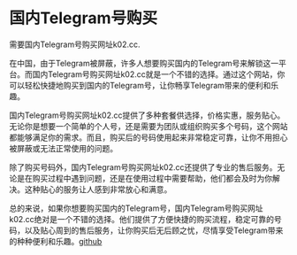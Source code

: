 # 国内Telegram号购买

需要国内Telegram号购买网址k02.cc. 

在中国，由于Telegram被屏蔽，许多人想要购买国内的Telegram号来解锁这一平台。而国内Telegram号购买网址k02.cc就是一个不错的选择。通过这个网站，你可以轻松快捷地购买到国内的Telegram号，让你畅享Telegram带来的便利和乐趣。

国内Telegram号购买网址k02.cc提供了多种套餐供选择，价格实惠，服务贴心。无论你是想要一个简单的个人号，还是需要为团队或组织购买多个号码，这个网站都能够满足你的需求。而且，购买后的号码使用起来非常稳定可靠，让你不用担心被屏蔽或无法正常使用的问题。

除了购买号码外，国内Telegram号购买网址k02.cc还提供了专业的售后服务。无论是在购买过程中遇到问题，还是在使用过程中需要帮助，他们都会及时为你解决。这种贴心的服务让人感到非常放心和满意。

总的来说，如果你想要购买国内的Telegram号，国内Telegram号购买网址k02.cc绝对是一个不错的选择。他们提供了方便快捷的购买流程，稳定可靠的号码，以及贴心周到的售后服务，让你购买后无后顾之忧，尽情享受Telegram带来的种种便利和乐趣。[github](https://github.com)